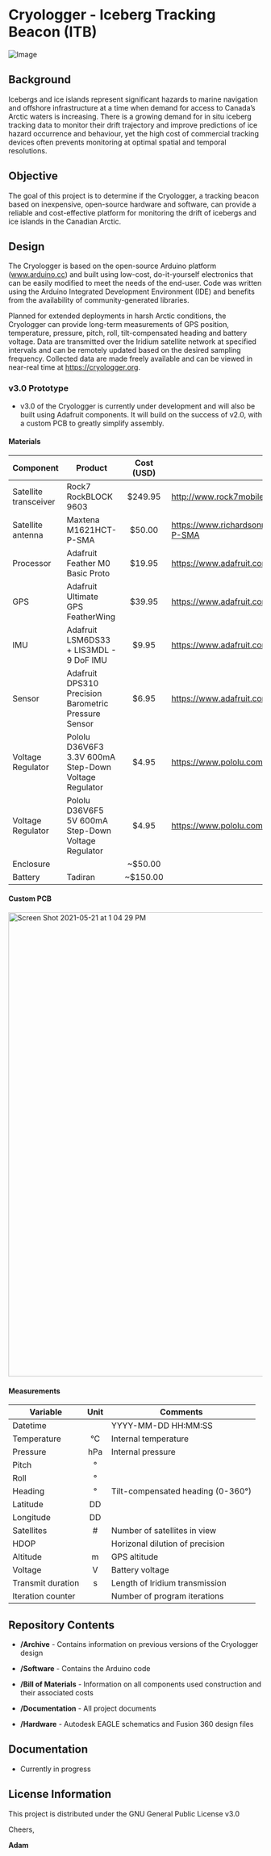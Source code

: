 # Cryologger - Iceberg Tracking Beacon (ITB)
![Image](https://github.com/adamgarbo/Cryologger_Iceberg_Tracking_Beacon/blob/main/Archive/v2.0/Images/2019_300434063392070.JPG)

## Background
Icebergs and ice islands represent significant hazards to marine navigation and offshore infrastructure at a time when demand for access to Canada’s Arctic waters is increasing. There is a growing demand for in situ iceberg tracking data to monitor their drift trajectory and improve predictions of ice hazard occurrence and behaviour, yet the high cost of commercial tracking devices often prevents monitoring at optimal spatial and temporal resolutions.

## Objective
The goal of this project is to determine if the Cryologger, a tracking beacon based on inexpensive, open-source hardware and software, can provide a reliable and cost-effective platform for monitoring the drift of icebergs and ice islands in the Canadian Arctic.

## Design
The Cryologger is based on the open-source Arduino platform (www.arduino.cc) and built using low-cost, do-it-yourself electronics that can be easily modified to meet the needs of the end-user. Code was written using the Arduino Integrated Development Environment (IDE) and benefits from the availability of community-generated libraries.

Planned for extended deployments in harsh Arctic conditions, the Cryologger can provide long-term measurements of GPS position, temperature, pressure, pitch, roll, tilt-compensated heading and battery voltage. Data are transmitted over the Iridium satellite network at specified intervals and can be remotely updated based on the desired sampling frequency. Collected data are made freely available and can be viewed in near-real time at https://cryologger.org.

### v3.0 Prototype
* v3.0 of the Cryologger is currently under development and will also be built using Adafruit components. It will build on the success of v2.0, with a custom PCB to greatly simplify assembly.

#### Materials 

| Component | Product | Cost (USD) | URL |
| --- | --- | :---: |  --- |
| Satellite transceiver | Rock7 RockBLOCK 9603 | $249.95 | http://www.rock7mobile.com/products-rockblock-9603 |
| Satellite antenna | Maxtena M1621HCT-P-SMA | $50.00 | https://www.richardsonrfpd.com/Products/Product/M1621HCT-P-SMA |
| Processor | Adafruit Feather M0 Basic Proto | $19.95 | https://www.adafruit.com/product/2772 |
| GPS | Adafruit Ultimate GPS FeatherWing | $39.95 | https://www.adafruit.com/product/3133 |
| IMU | Adafruit LSM6DS33 + LIS3MDL - 9 DoF IMU | $9.95 | https://www.adafruit.com/product/4485 |
| Sensor | Adafruit DPS310 Precision Barometric Pressure Sensor | $6.95 | https://www.adafruit.com/product/4494 |
| Voltage Regulator | Pololu D36V6F3 3.3V 600mA Step-Down Voltage Regulator | $4.95 | https://www.pololu.com/product/3791 |
| Voltage Regulator | Pololu D36V6F5 5V 600mA Step-Down Voltage Regulator | $4.95 | https://www.pololu.com/product/3792 |
| Enclosure |  | ~$50.00 | |
| Battery | Tadiran | ~$150.00 | |


#### Custom PCB
<img width="920" alt="Screen Shot 2021-05-21 at 1 04 29 PM" src="https://user-images.githubusercontent.com/22924092/119173673-94f43f00-ba35-11eb-9bf8-35857b2f1c34.png">


#### Measurements
| Variable | Unit | Comments |
| --- | :---: | --- |
| Datetime  |   | YYYY-MM-DD HH:MM:SS |
| Temperature | °C  | Internal temperature |
| Pressure | hPa | Internal pressure |
| Pitch | °|  |
| Roll | ° |  |
| Heading | °  | Tilt-compensated heading (0-360°) |
| Latitude | DD |  |
| Longitude | DD |  |
| Satellites | # | Number of satellites in view  |
| HDOP |  | Horizonal dilution of precision |
| Altitude | m | GPS altitude |
| Voltage | V | Battery voltage |
| Transmit duration  | s | Length of Iridium transmission  |
| Iteration counter |  | Number of program iterations |

## Repository Contents

* **/Archive** - Contains information on previous versions of the Cryologger design

* **/Software** - Contains the Arduino code

* **/Bill of Materials** - Information on all components used construction and their associated costs

* **/Documentation** - All project documents

* **/Hardware** - Autodesk EAGLE schematics and Fusion 360 design files

## Documentation
* Currently in progress

## License Information
This project is distributed under the GNU General Public License v3.0

Cheers,

**Adam**
